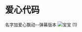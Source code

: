 # 爱心代码
名字加爱心飘动--弹幕版本
![宝宝 (1)](https://github.com/user-attachments/assets/1ceeb217-7ae1-45d1-bb04-e5323c6e08b6)
